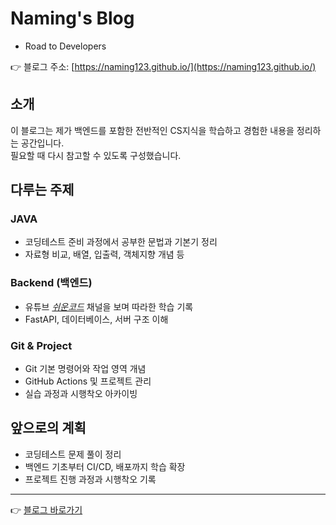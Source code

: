 # Naming's Blog
- Road to Developers

👉 블로그 주소: [https://naming123.github.io/](https://naming123.github.io/)

## 소개
이 블로그는 제가 백엔드를 포함한 전반적인 CS지식을 학습하고 경험한 내용을 정리하는 공간입니다.  
필요할 때 다시 참고할 수 있도록 구성했습니다.

## 다루는 주제

### JAVA
- 코딩테스트 준비 과정에서 공부한 문법과 기본기 정리  
- 자료형 비교, 배열, 입출력, 객체지향 개념 등  

### Backend (백엔드)
- 유튜브 [*쉬운코드*](https://www.youtube.com/channel/UCReNwSTQ1RqDZDnG9Qz_gyg) 채널을 보며 따라한 학습 기록  
- FastAPI, 데이터베이스, 서버 구조 이해  

### Git & Project
- Git 기본 명령어와 작업 영역 개념  
- GitHub Actions 및 프로젝트 관리  
- 실습 과정과 시행착오 아카이빙  

## 앞으로의 계획
- 코딩테스트 문제 풀이 정리  
- 백엔드 기초부터 CI/CD, 배포까지 학습 확장  
- 프로젝트 진행 과정과 시행착오 기록  

---

👉 [블로그 바로가기](https://naming123.github.io/)
